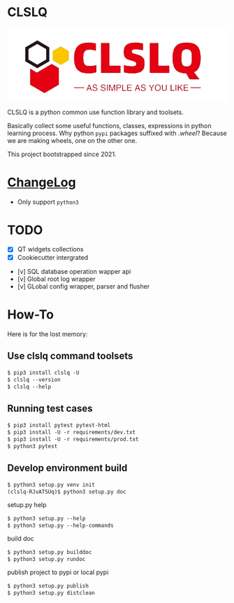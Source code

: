 # CLSLQ

![img](logo.png)

CLSLQ is a python common use function library and toolsets.

Basically collect some useful functions, classes, expressions in python learning process. Why python `pypi` packages suffixed with *.wheel*? Because we are making wheels, one on the other one.

This project bootstrapped since 2021. 


# [ChangeLog](ChangeLog.md)

* Only support `python3`

# TODO

- [x] QT widgets collections
- [x] Cookiecutter intergrated
- [v] SQL database operation wapper api
- [v] Global root log wrapper
- [v] GLobal config wrapper, parser and flusher

# How-To

Here is for the lost memory:

## Use clslq command toolsets

```
$ pip3 install clslq -U
$ clslq --version
$ clslq --help
```

## Running test cases

```
$ pip3 install pytest pytest-html
$ pip3 install -U -r requirements/dev.txt
$ pip3 install -U -r requirements/prod.txt
$ python3 pytest
```

## Develop environment build 

```
$ python3 setup.py venv init
(clslq-RJvATSUq)$ python3 setup.py doc
```

setup.py help

```
$ python3 setup.py --help
$ python3 setup.py --help-commands
```

build doc
```
$ python3 setup.py builddoc
$ python3 setup.py rundoc
```

publish project to pypi or local pypi

```
$ python3 setup.py publish
$ python3 setup.py distclean
```
